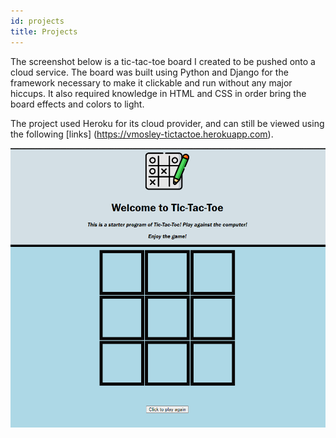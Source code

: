 ```yaml
---
id: projects
title: Projects
---
```

The screenshot below is a tic-tac-toe board I created to be pushed onto a cloud service. The board was built using Python and Django for the framework necessary to make it clickable and run without any major hiccups. It also required knowledge in HTML and CSS in order bring the board effects and colors to light.

The project used Heroku for its cloud provider, and can still be viewed using the following [links] (https://vmosley-tictactoe.herokuapp.com).

![Add alternate text for image](./assets/image.png)

